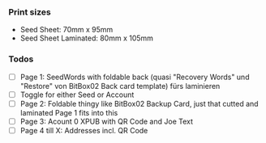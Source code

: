 ### Print sizes
- Seed Sheet: 70mm x 95mm
- Seed Sheet Laminated: 80mm x 105mm

### Todos

- [ ] Page 1: SeedWords with foldable back (quasi "Recovery Words" und "Restore" von BitBox02 Back card template) fürs laminieren
- [ ] Toggle for either Seed or Account
- [ ] Page 2: Foldable thingy like BitBox02 Backup Card, just that cutted and laminated Page 1 fits into this
- [ ] Page 3: Acount 0 XPUB with QR Code and Joe Text
- [ ] Page 4 till X: Addresses incl. QR Code

